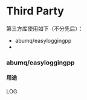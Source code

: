 <!---
#   Copyright (C) 2024  All rights reserved.
#
#   Author        : OceanEyeFF
#   Email         : fdch00@163.com
#   File Name     : third party.md
#   Last Modified : 2024-10-25 21:28
#   Describe      : 
#
--->

Third Party
====

第三方库使用如下（不分先后）：
* abumq/easyloggingpp
*

### abumq/easyloggingpp

#### 用途

LOG
